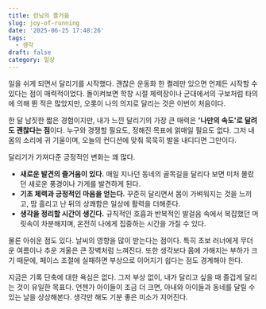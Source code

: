 ```yaml
---
title: 런닝의 즐거움
slug: joy-of-running
date: '2025-06-25 17:48:26'
tags:
  - 생각
draft: false
category: 일상
---
```


일을 쉬게 되면서 달리기를 시작했다. 괜찮은 운동화 한 켤레만 있으면 언제든 시작할 수 있다는 점이 매력적이었다. 돌이켜보면 학창 시절 체력장이나 군대에서의 구보처럼 타의에 의해 뛴 적은 많았지만, 오롯이 나의 의지로 달리는 것은 이번이 처음이다.

한 달 남짓한 짧은 경험이지만, 내가 느낀 달리기의 가장 큰 매력은 **'나만의 속도'로 달려도 괜찮다는 점**이다. 누구와 경쟁할 필요도, 정해진 목표에 얽매일 필요도 없다. 그저 내 몸의 소리에 귀 기울이며, 오늘의 컨디션에 맞춰 묵묵히 발을 내디디면 그만이다.

달리기가 가져다준 긍정적인 변화는 꽤 많다.

- **새로운 발견의 즐거움이 있다.** 매일 지나던 동네의 골목길을 달리다 보면 미처 몰랐던 새로운 풍경이나 가게를 발견하게 된다.
- **기초 체력과 긍정적인 마음을 얻는다.** 꾸준히 달리면서 몸이 가벼워지는 것을 느끼고, 땀 흘리고 난 뒤의 상쾌함은 일상에 활력을 더해준다.
- **생각을 정리할 시간이 생긴다.** 규칙적인 호흡과 반복적인 발걸음 속에서 복잡했던 머릿속이 차분해지며, 온전히 나에게 집중하는 시간을 가질 수 있다.

물론 아쉬운 점도 있다. 날씨의 영향을 많이 받는다는 점이다. 특히 초보 러너에게 무더운 여름이나 추운 겨울은 큰 장벽처럼 느껴진다. 또한 생각보다 몸에 가해지는 부하가 크기 때문에, 페이스 조절에 실패하면 부상으로 이어지기 쉽다는 점도 경계해야 한다.

지금은 기록 단축에 대한 욕심은 없다. 그저 부상 없이, 내가 달리고 싶을 때 즐겁게 달리는 것이 유일한 목표다. 언젠가 아이들이 조금 더 크면, 아내와 아이들과 동네를 달릴 수 있는 날을 상상해본다. 생각만 해도 기분 좋은 미소가 지어진다.

